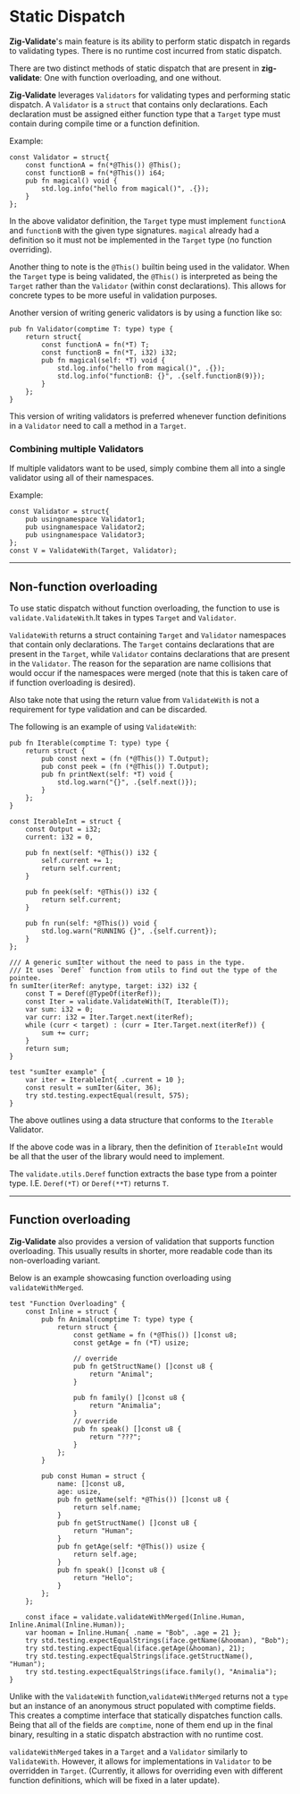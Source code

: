 # Static Dispatch

__Zig-Validate__'s main feature is its ability to perform static dispatch in regards to validating types. There is no runtime cost incurred from static dispatch.

There are two distinct methods of static dispatch that are present in __zig-validate__: One with function overloading, and one without.

__Zig-Validate__ leverages `Validators` for validating types and performing static dispatch. A `Validator` is a `struct` that contains only declarations. Each declaration must be assigned either function type that a `Target` type must contain during compile time or a function definition.

Example:
```zig
const Validator = struct{
    const functionA = fn(*@This()) @This();
    const functionB = fn(*@This()) i64;
    pub fn magical() void {
        std.log.info("hello from magical()", .{});
    }
};
```
In the above validator definition, the `Target` type must implement `functionA` and `functionB` with the given type signatures. `magical` already had a definition so it must not be implemented in the `Target` type (no function overriding).

Another thing to note is the `@This()` builtin being used in the validator. When the `Target` type is being validated, the `@This()` is interpreted as being the `Target` rather than the `Validator` (within const declarations). This allows for concrete types to be more useful in validation purposes.

Another version of writing generic validators is by using a function like so:
```zig
pub fn Validator(comptime T: type) type {
    return struct{
        const functionA = fn(*T) T;
        const functionB = fn(*T, i32) i32;
        pub fn magical(self: *T) void {
            std.log.info("hello from magical()", .{});
            std.log.info("functionB: {}", .{self.functionB(9)});
        }    
    };
}
```
This version of writing validators is preferred whenever function definitions in a `Validator` need to call a method in a `Target`.

### Combining multiple Validators

If multiple validators want to be used, simply combine them all into a single validator using all of their namespaces.

Example:
```zig
const Validator = struct{
    pub usingnamespace Validator1;
    pub usingnamespace Validator2;
    pub usingnamespace Validator3;
};
const V = ValidateWith(Target, Validator);
```

---

## Non-function overloading

To use static dispatch without function overloading, the function to use is `validate.ValidateWith`.It takes in types `Target` and `Validator`.

`ValidateWith` returns a struct containing `Target` and `Validator` namespaces that contain only declarations. The `Target` contains declarations that are present in the `Target`, while `Validator` contains declarations that are present in the `Validator`. The reason for the separation are name collisions that would occur if the namespaces were merged (note that this is taken care of if function overloading is desired).

Also take note that using the return value from `ValidateWith` is not a requirement for type validation and can be discarded.

The following is an example of using `ValidateWith`:

```zig
pub fn Iterable(comptime T: type) type {
    return struct {
        pub const next = (fn (*@This()) T.Output);
        pub const peek = (fn (*@This()) T.Output);
        pub fn printNext(self: *T) void {
            std.log.warn("{}", .{self.next()});
        }
    };
}

const IterableInt = struct {
    const Output = i32;
    current: i32 = 0,

    pub fn next(self: *@This()) i32 {
        self.current += 1;
        return self.current;
    }

    pub fn peek(self: *@This()) i32 {
        return self.current;
    }

    pub fn run(self: *@This()) void {
        std.log.warn("RUNNING {}", .{self.current});
    }
};

/// A generic sumIter without the need to pass in the type.
/// It uses `Deref` function from utils to find out the type of the pointee.
fn sumIter(iterRef: anytype, target: i32) i32 {
    const T = Deref(@TypeOf(iterRef));
    const Iter = validate.ValidateWith(T, Iterable(T));
    var sum: i32 = 0;
    var curr: i32 = Iter.Target.next(iterRef);
    while (curr < target) : (curr = Iter.Target.next(iterRef)) {
        sum += curr;
    }
    return sum;
}

test "sumIter example" {
    var iter = IterableInt{ .current = 10 };
    const result = sumIter(&iter, 36);
    try std.testing.expectEqual(result, 575);
}
```

The above outlines using a data structure that conforms to the `Iterable` Validator.

If the above code was in a library, then the definition of `IterableInt` would be all that the user of the library would need to implement.

The `validate.utils.Deref` function extracts the base type from a pointer type. I.E. `Deref(*T)` or `Deref(**T)` returns `T`.

---

## Function overloading

__Zig-Validate__ also provides a version of validation that supports function overloading. This usually results in shorter, more readable code than its non-overloading variant.

Below is an example showcasing function overloading using `validateWithMerged`.

```zig
test "Function Overloading" {
    const Inline = struct {
        pub fn Animal(comptime T: type) type {
            return struct {
                const getName = fn (*@This()) []const u8;
                const getAge = fn (*T) usize;

                // override
                pub fn getStructName() []const u8 {
                    return "Animal";
                }

                pub fn family() []const u8 {
                    return "Animalia";
                }
                // override
                pub fn speak() []const u8 {
                    return "???";
                }
            };
        }

        pub const Human = struct {
            name: []const u8,
            age: usize,
            pub fn getName(self: *@This()) []const u8 {
                return self.name;
            }
            pub fn getStructName() []const u8 {
                return "Human";
            }
            pub fn getAge(self: *@This()) usize {
                return self.age;
            }
            pub fn speak() []const u8 {
                return "Hello";
            }
        };
    };

    const iface = validate.validateWithMerged(Inline.Human, Inline.Animal(Inline.Human));
    var hooman = Inline.Human{ .name = "Bob", .age = 21 };
    try std.testing.expectEqualStrings(iface.getName(&hooman), "Bob");
    try std.testing.expectEqual(iface.getAge(&hooman), 21);
    try std.testing.expectEqualStrings(iface.getStructName(), "Human");
    try std.testing.expectEqualStrings(iface.family(), "Animalia");
}
```

Unlike with the `ValidateWith` function,`validateWithMerged` returns not a `type` but an instance of an anonymous struct populated with comptime fields. This creates a comptime interface that statically dispatches function calls. Being that all of the fields are `comptime`, none of them end up in the final binary, resulting in a static dispatch abstraction with no runtime cost.

`validateWithMerged` takes in a `Target` and a `Validator` similarly to `ValidateWith`. However, it allows for implementations in `Validator` to be overridden in `Target`. (Currently, it allows for overriding even with different function definitions, which will be fixed in a later update).
